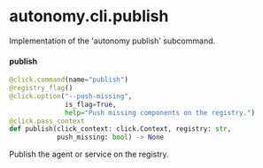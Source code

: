 <a id="autonomy.cli.publish"></a>

# autonomy.cli.publish

Implementation of the 'autonomy publish' subcommand.

<a id="autonomy.cli.publish.publish"></a>

#### publish

```python
@click.command(name="publish")
@registry_flag()
@click.option("--push-missing",
              is_flag=True,
              help="Push missing components on the registry.")
@click.pass_context
def publish(click_context: click.Context, registry: str,
            push_missing: bool) -> None
```

Publish the agent or service on the registry.

